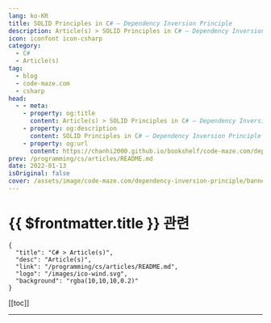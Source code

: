 ```yaml
---
lang: ko-KR
title: SOLID Principles in C# – Dependency Inversion Principle
description: Article(s) > SOLID Principles in C# – Dependency Inversion Principle
icon: iconfont icon-csharp
category: 
  - C#
  - Article(s)
tag: 
  - blog
  - code-maze.com
  - csharp
head:  
  - - meta:
    - property: og:title
      content: Article(s) > SOLID Principles in C# – Dependency Inversion Principle
    - property: og:description
      content: SOLID Principles in C# – Dependency Inversion Principle
    - property: og:url
      content: https://chanhi2000.github.io/bookshelf/code-maze.com/dependency-inversion-principle.html
prev: /programming/cs/articles/README.md
date: 2022-01-13
isOriginal: false
cover: /assets/image/code-maze.com/dependency-inversion-principle/banner.png
---
```


# {{ $frontmatter.title }} 관련

```component VPCard
{
  "title": "C# > Article(s)",
  "desc": "Article(s)",
  "link": "/programming/cs/articles/README.md",
  "logo": "/images/ico-wind.svg",
  "background": "rgba(10,10,10,0.2)"
}
```

[[toc]]

---

<SiteInfo
  name="SOLID Principles in C# – Dependency Inversion Principle"
  desc="In this article you are going to learn about Dependency Inversion Principle, how to implement this principle and what are the benefits of implementation."
  url="https://code-maze.com/dependency-inversion-principle/"
  logo="/assets/image/code-maze.com/favicon.png"
  preview="/assets/image/dependency-inversion-principle/banner.png"/>

<!-- TODO: 작성 -->
